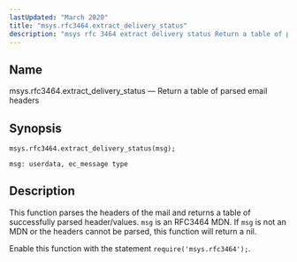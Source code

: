 ```yaml
---
lastUpdated: "March 2020"
title: "msys.rfc3464.extract_delivery_status"
description: "msys rfc 3464 extract delivery status Return a table of parsed email headers msys rfc 3464 extract delivery status msg This function parses the headers of the mail and returns a table of successfully parsed header values msg is an RFC 3464 MDN If msg is not an MDN or..."
---
```


<a name="lua.ref.msys.rfc3464.extract_delivery_status"></a> 
## Name

msys.rfc3464.extract_delivery_status — Return a table of parsed email headers

<a name="idp26932448"></a> 
## Synopsis

`msys.rfc3464.extract_delivery_status(msg);`

`msg: userdata, ec_message type`<a name="idp26935104"></a> 
## Description

This function parses the headers of the mail and returns a table of successfully parsed header/values. `msg` is an RFC3464 MDN. If `msg` is not an MDN or the headers cannot be parsed, this function will return a nil.

Enable this function with the statement `require('msys.rfc3464');`.